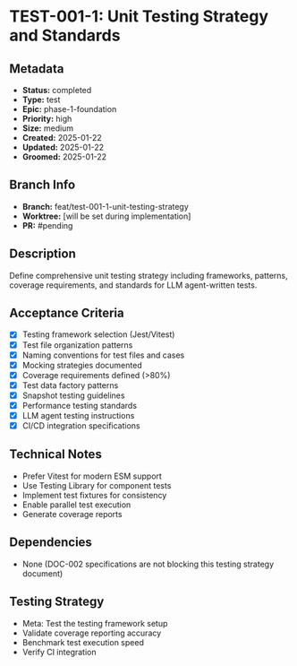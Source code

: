 # TEST-001-1: Unit Testing Strategy and Standards

## Metadata
- **Status:** completed
- **Type:** test
- **Epic:** phase-1-foundation
- **Priority:** high
- **Size:** medium
- **Created:** 2025-01-22
- **Updated:** 2025-01-22
- **Groomed:** 2025-01-22

## Branch Info
- **Branch:** feat/test-001-1-unit-testing-strategy
- **Worktree:** [will be set during implementation]
- **PR:** #pending

## Description
Define comprehensive unit testing strategy including frameworks, patterns, coverage requirements, and standards for LLM agent-written tests.

## Acceptance Criteria
- [x] Testing framework selection (Jest/Vitest)
- [x] Test file organization patterns
- [x] Naming conventions for test files and cases
- [x] Mocking strategies documented
- [x] Coverage requirements defined (>80%)
- [x] Test data factory patterns
- [x] Snapshot testing guidelines
- [x] Performance testing standards
- [x] LLM agent testing instructions
- [x] CI/CD integration specifications

## Technical Notes
- Prefer Vitest for modern ESM support
- Use Testing Library for component tests
- Implement test fixtures for consistency
- Enable parallel test execution
- Generate coverage reports

## Dependencies
- None (DOC-002 specifications are not blocking this testing strategy document)

## Testing Strategy
- Meta: Test the testing framework setup
- Validate coverage reporting accuracy
- Benchmark test execution speed
- Verify CI integration